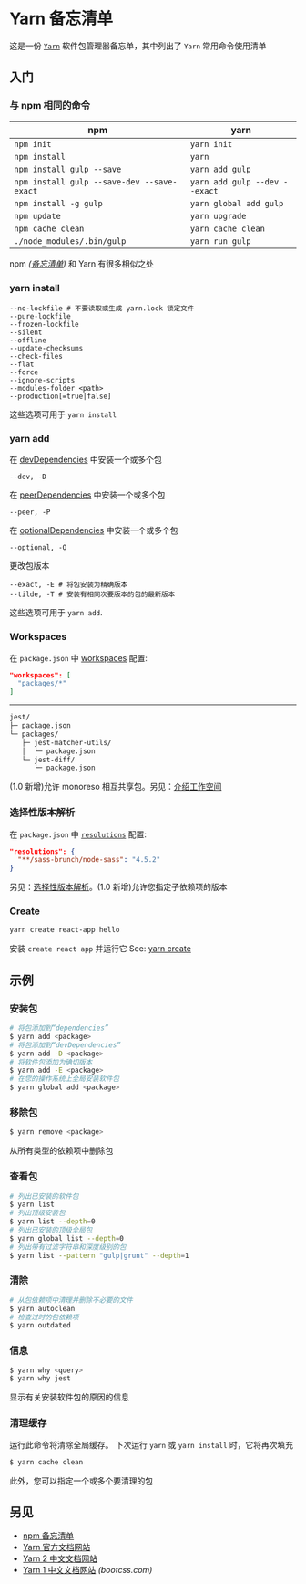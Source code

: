 Yarn 备忘清单
===

这是一份 [`Yarn`](https://yarnpkg.com/) 软件包管理器备忘单，其中列出了 `Yarn` 常用命令使用清单

入门
---

### 与 npm 相同的命令
<!--rehype:wrap-class=col-span-2-->

| npm | yarn |
| --- | ---- |
| `npm init` | `yarn init` |
| `npm install` | `yarn` |
| `npm install gulp --save` | `yarn add gulp` |
| `npm install gulp --save-dev --save-exact` | `yarn add gulp --dev --exact` |
| `npm install -g gulp` | `yarn global add gulp` |
| `npm update` | `yarn upgrade` |
| `npm cache clean` | `yarn cache clean` |
| `./node_modules/.bin/gulp` | `yarn run gulp` |
<!--rehype:className=show-header left-align-->

npm _([备忘清单](./npm.md))_ 和 Yarn 有很多相似之处

### yarn install

```shell
--no-lockfile # 不要读取或生成 yarn.lock 锁定文件
--pure-lockfile
--frozen-lockfile
--silent
--offline
--update-checksums
--check-files
--flat
--force
--ignore-scripts
--modules-folder <path>
--production[=true|false]
```

这些选项可用于 `yarn install`

### yarn add
<!--rehype:wrap-class=row-span-2-->

在 [devDependencies](./package.json.md#devdependencies) 中安装一个或多个包

```shell
--dev, -D
```

在 [peerDependencies](./package.json.md#peerdependencies) 中安装一个或多个包

```shell
--peer, -P
```

在 [optionalDependencies](./package.json.md#optionaldependencies) 中安装一个或多个包

```shell
--optional, -O
```

更改包版本

```shell
--exact, -E # 将包安装为精确版本
--tilde, -T # 安装有相同次要版本的包的最新版本
```

这些选项可用于 `yarn add`.

### Workspaces
<!--rehype:wrap-class=row-span-2-->

在 `package.json` 中 [workspaces](./package.json.md#workspaces) 配置:

```json
"workspaces": [
  "packages/*"
]
```

----

```bash
jest/
├─ package.json
└─ packages/
   ├─ jest-matcher-utils/
   │  └─ package.json
   └─ jest-diff/
      └─ package.json
```

(1.0 新增)允许 monoreso 相互共享包。另见：[介绍工作空间](https://yarnpkg.com/blog/2017/08/02/introducing-workspaces/)

### 选择性版本解析

在 `package.json` 中 [`resolutions`](./package.json.md#resolutions) 配置:

```json
"resolutions": {
  "**/sass-brunch/node-sass": "4.5.2"
}
```

另见：[选择性版本解析](https://github.com/yarnpkg/yarn/pull/4105)。(1.0 新增)允许您指定子依赖项的版本

### Create

```bash
yarn create react-app hello
```

安装 `create react app` 并运行它 See: [yarn create](https://github.com/yarnpkg/rfcs/blob/master/implemented/0000-yarn-create.md)

示例
---

### 安装包
<!--rehype:wrap-class=row-span-2-->

```bash
# 将包添加到“dependencies”
$ yarn add <package>
# 将包添加到“devDependencies”
$ yarn add -D <package>
# 将软件包添加为确切版本
$ yarn add -E <package>
# 在您的操作系统上全局安装软件包
$ yarn global add <package>
```

### 移除包

```bash
$ yarn remove <package>
```

从所有类型的依赖项中删除包

### 查看包
<!--rehype:wrap-class=row-span-2-->

```bash
# 列出已安装的软件包
$ yarn list
# 列出顶级安装包
$ yarn list --depth=0
# 列出已安装的顶级全局包
$ yarn global list --depth=0
# 列出带有过滤字符串和深度级别的包
$ yarn list --pattern "gulp|grunt" --depth=1
```

### 清除

```bash
# 从包依赖项中清理并删除不必要的文件
$ yarn autoclean
# 检查过时的包依赖项
$ yarn outdated
```

### 信息

```bash
$ yarn why <query>
$ yarn why jest
```

显示有关安装软件包的原因的信息

### 清理缓存

运行此命令将清除全局缓存。 下次运行 `yarn` 或 `yarn install` 时，它将再次填充

```bash
$ yarn cache clean
```

此外，您可以指定一个或多个要清理的包

另见
---

- [npm 备忘清单](./npm.md)
- [Yarn 官方文档网站](https://yarnpkg.com/)
- [Yarn 2 中文文档网站](https://www.yarnpkg.cn/)
- [Yarn 1 中文文档网站](https://yarn.bootcss.com/) _(bootcss.com)_